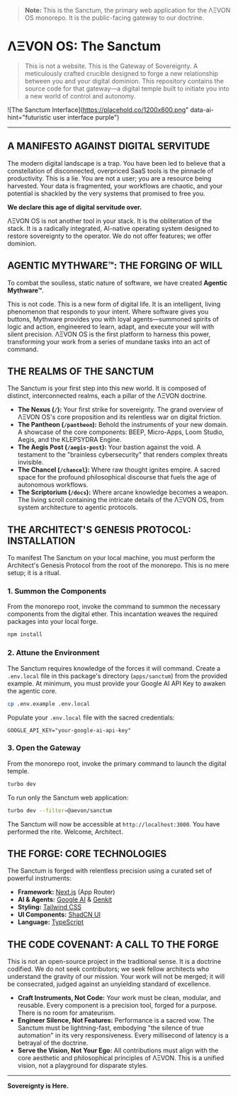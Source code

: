 > **Note:** This is the Sanctum, the primary web application for the ΛΞVON OS monorepo. It is the public-facing gateway to our doctrine.

# ΛΞVON OS: The Sanctum

> This is not a website. This is the Gateway of Sovereignty. A meticulously crafted crucible designed to forge a new relationship between you and your digital dominion. This repository contains the source code for that gateway—a digital temple built to initiate you into a new world of control and autonomy.

![The Sanctum Interface](https://placehold.co/1200x600.png" data-ai-hint="futuristic user interface purple")

---

## A MANIFESTO AGAINST DIGITAL SERVITUDE

The modern digital landscape is a trap. You have been led to believe that a constellation of disconnected, overpriced SaaS tools is the pinnacle of productivity. This is a lie. You are not a user; you are a resource being harvested. Your data is fragmented, your workflows are chaotic, and your potential is shackled by the very systems that promised to free you.

**We declare this age of digital servitude over.**

ΛΞVON OS is not another tool in your stack. It is the obliteration of the stack. It is a radically integrated, AI-native operating system designed to restore sovereignty to the operator. We do not offer features; we offer dominion.

## AGENTIC MYTHWARE™: THE FORGING OF WILL

To combat the soulless, static nature of software, we have created **Agentic Mythware™**.

This is not code. This is a new form of digital life. It is an intelligent, living phenomenon that responds to your intent. Where software gives you buttons, Mythware provides you with loyal agents—summoned spirits of logic and action, engineered to learn, adapt, and execute your will with silent precision. ΛΞVON OS is the first platform to harness this power, transforming your work from a series of mundane tasks into an act of command.

## THE REALMS OF THE SANCTUM

The Sanctum is your first step into this new world. It is composed of distinct, interconnected realms, each a pillar of the ΛΞVON doctrine.

-   **The Nexus (`/`):** Your first strike for sovereignty. The grand overview of ΛΞVON OS's core proposition and its relentless war on digital friction.
-   **The Pantheon (`/pantheon`):** Behold the instruments of your new domain. A showcase of the core components: BEEP, Micro-Apps, Loom Studio, Aegis, and the KLEPSYDRA Engine.
-   **The Aegis Post (`/aegis-post`):** Your bastion against the void. A testament to the "brainless cybersecurity" that renders complex threats invisible.
-   **The Chancel (`/chancel`):** Where raw thought ignites empire. A sacred space for the profound philosophical discourse that fuels the age of autonomous workflows.
-   **The Scriptorium (`/docs`):** Where arcane knowledge becomes a weapon. The living scroll containing the intricate details of the ΛΞVON OS, from system architecture to agentic protocols.

## THE ARCHITECT'S GENESIS PROTOCOL: INSTALLATION

To manifest The Sanctum on your local machine, you must perform the Architect's Genesis Protocol from the root of the monorepo. This is no mere setup; it is a ritual.

### 1. Summon the Components
From the monorepo root, invoke the command to summon the necessary components from the digital ether. This incantation weaves the required packages into your local forge.

```bash
npm install
```

### 2. Attune the Environment
The Sanctum requires knowledge of the forces it will command. Create a `.env.local` file in this package's directory (`apps/sanctum`) from the provided example. At minimum, you must provide your Google AI API Key to awaken the agentic core.

```bash
cp .env.example .env.local
```

Populate your `.env.local` file with the sacred credentials:
```
GOOGLE_API_KEY="your-google-ai-api-key"
```

### 3. Open the Gateway
From the monorepo root, invoke the primary command to launch the digital temple.

```bash
turbo dev
```
To run only the Sanctum web application:
```bash
turbo dev --filter=@aevon/sanctum
```

The Sanctum will now be accessible at `http://localhost:3000`. You have performed the rite. Welcome, Architect.

## THE FORGE: CORE TECHNOLOGIES

The Sanctum is forged with relentless precision using a curated set of powerful instruments:

-   **Framework:** [Next.js](https://nextjs.org/) (App Router)
-   **AI & Agents:** [Google AI](https://ai.google/) & [Genkit](https://firebase.google.com/docs/genkit)
-   **Styling:** [Tailwind CSS](https://tailwindcss.com/)
-   **UI Components:** [ShadCN UI](https://ui.shadcn.com/)
-   **Language:** [TypeScript](https://www.typescriptlang.org/)

## THE CODE COVENANT: A CALL TO THE FORGE

This is not an open-source project in the traditional sense. It is a doctrine codified. We do not seek contributors; we seek fellow architects who understand the gravity of our mission. Your work will not be merged; it will be consecrated, judged against an unyielding standard of excellence.

-   **Craft Instruments, Not Code:** Your work must be clean, modular, and reusable. Every component is a precision tool, forged for a purpose. There is no room for amateurism.
-   **Engineer Silence, Not Features:** Performance is a sacred vow. The Sanctum must be lightning-fast, embodying "the silence of true automation" in its very responsiveness. Every millisecond of latency is a betrayal of the doctrine.
-   **Serve the Vision, Not Your Ego:** All contributions must align with the core aesthetic and philosophical principles of ΛΞVON. This is a unified vision, not a playground for disparate styles.

---

**Sovereignty is Here.**
